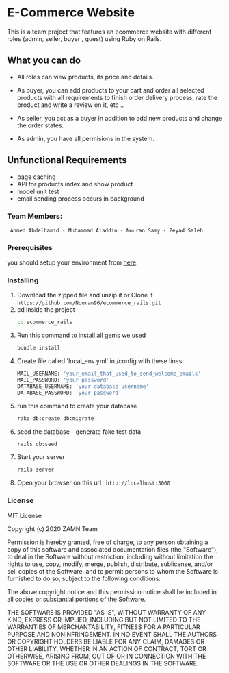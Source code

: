 # E-Commerce Website

This is a team project that features an ecommerce website with different roles (admin, seller, buyer , guest) using Ruby on Rails.

## What you can do 
* All roles can view products, its price and details.
* As buyer, you can add products to your cart and order all selected products with all requirements to finish order delivery process, rate the product and write a review on it, etc ..
* As seller, you act as a buyer in addition to add new products and change the order states.

* As admin, you have all permisions in the system.

## Unfunctional Requirements
* page caching
* API for products index and show product
* model unit test 
* email sending process occurs in background 

### Team Members:
	 Ahmed Abdelhamid - Muhammad Aladdin - Nouran Samy - Zeyad Saleh

### Prerequisites

you should setup your environment from [here](https://gorails.com/setup).

### Installing
1. Download the zipped file and unzip it or Clone it
		```
	 	https://github.com/Nouran96/ecommerce_rails.git
		```
2. cd inside the project
    ```sh
    cd ecommerce_rails
    ```
3.  Run this command to install all gems we used
    ```sh
    bundle install
    ```
4. Create file called 'local_env.yml' in /config with these lines:
    ```sh
    MAIL_USERNAME: 'your_email_that_used_to_send_welcome_emails'
    MAIL_PASSWORD: 'your password'
    DATABASE_USERNAME: 'your database username'
    DATABASE_PASSWORD: 'your password'
    ```
5. run this command to create your database
    ```sh
    rake db:create db:migrate
    ```
6. seed the database - generate fake test data
    ```sh
    rails db:seed
    ```
7. Start your server
    ```sh
    rails server
    ```
8. Open your browser on this url ``` http://localhost:3000```

### License
MIT License

Copyright (c) 2020 ZAMN Team

Permission is hereby granted, free of charge, to any person obtaining a copy of this software and associated documentation files (the "Software"), to deal in the Software without restriction, including without limitation the rights to use, copy, modify, merge, publish, distribute, sublicense, and/or sell copies of the Software, and to permit persons to whom the Software is furnished to do so, subject to the following conditions:

The above copyright notice and this permission notice shall be included in all copies or substantial portions of the Software.

THE SOFTWARE IS PROVIDED "AS IS", WITHOUT WARRANTY OF ANY KIND, EXPRESS OR IMPLIED, INCLUDING BUT NOT LIMITED TO THE WARRANTIES OF MERCHANTABILITY, FITNESS FOR A PARTICULAR PURPOSE AND NONINFRINGEMENT. IN NO EVENT SHALL THE AUTHORS OR COPYRIGHT HOLDERS BE LIABLE FOR ANY CLAIM, DAMAGES OR OTHER LIABILITY, WHETHER IN AN ACTION OF CONTRACT, TORT OR OTHERWISE, ARISING FROM, OUT OF OR IN CONNECTION WITH THE SOFTWARE OR THE USE OR OTHER DEALINGS IN THE SOFTWARE.